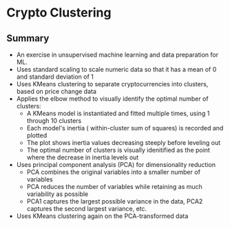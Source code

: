 # Crypto Clustering
## Summary
- An exercise in unsupervised machine learning and data preparation for ML.  
- Uses standard scaling to scale numeric data so that it has a mean of 0 and standard deviation of 1
- Uses KMeans clustering to separate cryptocurrencies into clusters, based on price change data
- Applies the elbow method to visually identify the optimal number of clusters:
    - A KMeans model is instantiated and fitted multiple times, using 1 through 10 clusters  
    - Each model's inertia ( within-cluster sum of squares) is recorded and plotted  
    - The plot shows inertia values decreasing steeply before leveling out  
    - The optimal number of clusters is visually idenitified as the point where the decrease in inertia levels out  
- Uses principal component analysis (PCA) for dimensionality reduction  
    - PCA combines the original variables into a smaller number of variables
    - PCA reduces the number of variables while retaining as much variability as possible
    - PCA1 captures the largest possible variance in the data, PCA2 captures the second largest variance, etc.
- Uses KMeans clustering again on the PCA-transformed data
